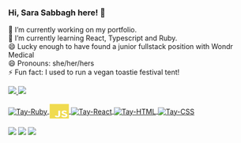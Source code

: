 ### Hi, Sara Sabbagh here! 👋


🔭 I’m currently working on my portfolio. <br>
🌱 I’m currently learning React, Typescript and Ruby.<br>
😄 Lucky enough to have found a junior fullstack position with Wondr Medical<br>
😄 Pronouns: she/her/hers<br>
⚡ Fun fact: I used to run a vegan toastie festival tent!<br>

  <a href="https://github.com/saraesabbagh">
  <img height="150em" src="https://github-readme-stats.vercel.app/api?username=saraesabbagh&show_icons=true&theme=dracula&include_all_commits=true&count_private=true"/>
  <img height="150em" src="https://github-readme-stats.vercel.app/api/top-langs/?username=saraesabbagh&layout=compact&langs_count=7&theme=dracula"/> 
  <br>
  
  <div style="display: inline_block"><br>
  <img align="center" alt="Tay-Ruby" height="30" width="40" src="https://cdn.jsdelivr.net/gh/devicons/devicon/icons/ruby/ruby-original.svg">
  <img align="center" alt="Tay-Js" height="30" width="40" src="https://raw.githubusercontent.com/devicons/devicon/master/icons/javascript/javascript-plain.svg">
  <img align="center" alt ="Tay-React" height="30" width="40" src="https://cdn.jsdelivr.net/gh/devicons/devicon/icons/react/react-original.svg">
  <img align="center" alt="Tay-HTML" height="30" width="40" src="https://cdn.jsdelivr.net/gh/devicons/devicon/icons/html5/html5-original.svg">
  <img align="center" alt="Tay-CSS" height="30" width="40"  src="https://cdn.jsdelivr.net/gh/devicons/devicon/icons/css3/css3-original.svg" /><br>
<br>

<div>
 	<a href="https://www.linkedin.com/in/sara-sabbagh/" target="_blank"><img src="https://img.shields.io/badge/LinkedIn-0077B5?style=for-the-badge&logo=linkedin&logoColor=white" target="_blank"></a>
  <a href="https://www.codewars.com/users/Saraesabbagh" target="_blank"><img src="https://img.shields.io/badge/Codewars-B1361E?style=for-the-badge&logo=Codewars&logoColor=white" target="_blank"></a>
  <a href="https://www.codecademy.com/profiles/beta4578272800" target="_blank"><img src="https://img.shields.io/badge/Codecademy-FFF0E5?style=for-the-badge&logo=codecademy&logoColor=303347" target="_blank"></a>
</div>
    

  
 


